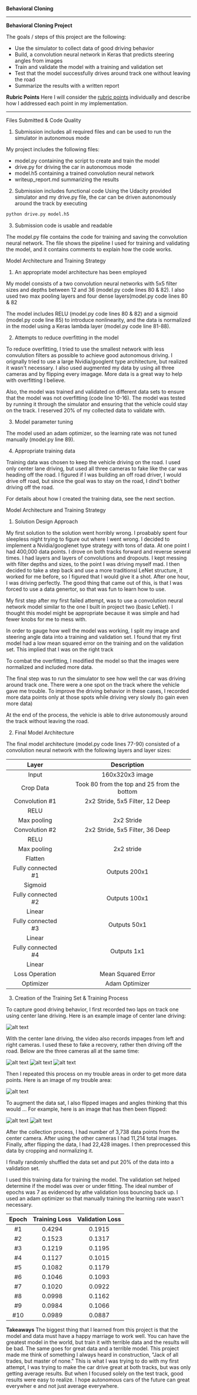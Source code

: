 **Behavioral Cloning** 

---

**Behavioral Cloning Project**

The goals / steps of this project are the following:
* Use the simulator to collect data of good driving behavior
* Build, a convolution neural network in Keras that predicts steering angles from images
* Train and validate the model with a training and validation set
* Test that the model successfully drives around track one without leaving the road
* Summarize the results with a written report


[//]: # (Image References)

[image1]: ./examples/placeholder.png "Model Visualization"
[image2]: ./examples/placeholder.png "Grayscaling"
[image3]: ./examples/placeholder_small.png "Recovery Image"
[image4]: ./examples/placeholder_small.png "Recovery Image"
[image5]: ./examples/placeholder_small.png "Recovery Image"
[image6]: ./examples/placeholder_small.png "Normal Image"
[image7]: ./examples/placeholder_small.png "Flipped Image"

**Rubric Points**
Here I will consider the [rubric points](https://review.udacity.com/#!/rubrics/432/view) individually and describe how I addressed each point in my implementation.  

---
Files Submitted & Code Quality

1. Submission includes all required files and can be used to run the simulator in autonomous mode

My project includes the following files:
* model.py containing the script to create and train the model
* drive.py for driving the car in autonomous mode
* model.h5 containing a trained convolution neural network 
* writeup_report.md summarizing the results

2. Submission includes functional code
Using the Udacity provided simulator and my drive.py file, the car can be driven autonomously around the track by executing 
```sh
python drive.py model.h5
```

3. Submission code is usable and readable

The model.py file contains the code for training and saving the convolution neural network. The file shows the pipeline I used for training and validating the model, and it contains comments to explain how the code works.

Model Architecture and Training Strategy

1. An appropriate model architecture has been employed

My model consists of a two convolution neural networks with 5x5 filter sizes and depths between 12 and 36 (model.py code lines 80 & 82). I also used two max pooling layers and four dense layers(model.py code lines 80 & 82 

The model includes RELU (model.py code lines 80 & 82) and a sigmoid (model.py code line 85)  to introduce nonlinearity, and the data is normalized in the model using a Keras lambda layer (model.py code line 81-88). 

2. Attempts to reduce overfitting in the model

To reduce overfitting, I tried to use the smallest network with less convulution filters as possible to achieve good autonomous driving. I orignally tried to use a large Nvidia/googlent type architecture, but realized it wasn't necessary. I also used augmented my data by using all three cameras and by flipping every imagage. More data is a great way to help with overfitting I believe.  

Also, the model was trained and validated on different data sets to ensure that the model was not overfitting (code line 10-16). The model was tested by running it through the simulator and ensuring that the vehicle could stay on the track. I reserved 20% of my collected data to validate with.

3. Model parameter tuning

The model used an adam optimizer, so the learning rate was not tuned manually (model.py line 89).

4. Appropriate training data

Training data was chosen to keep the vehicle driving on the road. I used only center lane driving, but used all three cameras to fake like the car was heading off the road. I figured if I was building an off road driver, I would drive off road, but since the goal was to stay on the road, I dind't bother driving off the road.

For details about how I created the training data, see the next section. 

Model Architecture and Training Strategy

1. Solution Design Approach

My first solution to the solution went horribly wrong. I proabably spent four sleepless night trying to figure out where I went wrong. I decided to implement a Nvidia/googlenet type strategy with tons of data. At one point I had 400,000 data points. I drove on both tracks forward and reverse several times. I had layers and layers of convolutions and dropouts. I kept messing with filter depths and sizes, to the point I was driving myself mad. I then decided to take a step back and use a more traditionsl LeNet structure, it worked for me before, so I figured that I would give it a shot. After one hour, I was driving perfectly. The good thing that came out of this, is that I was forced to use a data genertor, so that was fun to learn how to use.

My first step after my first failed attempt, was to use a convolution neural network model similar to the one I built in project two (basic LeNet). I thought this model might be appropriate because it was simple and had fewer knobs for me to mess with.

In order to gauge how well the model was working, I split my image and steering angle data into a training and validation set. I found that my first model had a low mean squared error on the training and on the validation set. This implied that I was on the right track 

To combat the overfitting, I modified the model so that the images were normalized and included more data.

The final step was to run the simulator to see how well the car was driving around track one. There were a one spot on the track where the vehicle gave me trouble. To improve the driving behavior in these cases, I recorded more data points only at those spots while driving very slowly (to gain even more data)

At the end of the process, the vehicle is able to drive autonomously around the track without leaving the road.

2. Final Model Architecture

The final model architecture (model.py code lines 77-90) consisted of a convolution neural network with the following layers and layer sizes:

| Layer         		|     Description	        					| 
|:---------------------:|:---------------------------------------------:| 
| Input         		| 160x320x3 image   							| 
| Crop Data     	| Took 80 from the top and 25 from the bottom	|
| Convolution #1     	| 2x2 Stride, 5x5 Filter, 12 Deep 	|
| RELU					|												|
| Max pooling	      	| 2x2 Stride 				|
| Convolution #2     	| 2x2 Stride, 5x5 Filter, 36 Deep 	|
| RELU					|												|
| Max pooling	      	| 2x2 stride 				|
| Flatten	      	| 		|
| Fully connected #1		| Outputs 200x1        									|
| Sigmoid					|												|
| Fully connected #2	| Outputs 100x1        									|
| Linear					|												|
| Fully connected #3	| Outputs 50x1        									|
| Linear					|												|
| Fully connected #4	| Outputs 1x1        									|
| Linear					|												|
| Loss Operation			|  Mean Squared Error       									|
| Optimizer			| Adam Optimizer       									|



3. Creation of the Training Set & Training Process

To capture good driving behavior, I first recorded two laps on track one using center lane driving. Here is an example image of center lane driving:

![alt text][image2]

With the center lane driving, the video also records impages from left and right cameras. I used these to fake a recovery, rather then driving off the road. Below are the three cameras all at the same time:

![alt text][image3]
![alt text][image4]
![alt text][image5]

Then I repeated this process on my trouble areas in order to get more data points. Here is an image of my trouble area:

![alt text][image1]

To augment the data sat, I also flipped images and angles thinking that this would ... For example, here is an image that has then been flipped:

![alt text][image6]
![alt text][image7]


After the collection process, I had  number of 3,738 data points from the center camera. After using the other cameras I had 11,214 total images. Finally, after flipping the data, I had 22,428 images. I then preprocessed this data by cropping and normalizing it.

I finally randomly shuffled the data set and put 20% of the data into a validation set. 

I used this training data for training the model. The validation set helped determine if the model was over or under fitting. The ideal number of epochs was 7 as evidenced by athe validation loss bouncing back up. I used an adam optimizer so that manually training the learning rate wasn't necessary.

| Epoch    		| Training Loss        		| Validation Loss					| 
|:---------------------:|:---------------------:|:---------------------------------------------:| 
| #1         		| 0.4294						| 0.1915 							| 
| #2         		| 0.1523						| 0.1317 							|  
| #3         		| 0.1219						| 0.1195 							|  
| #4         		| 0.1127						| 0.1015 							|  
| #5         		| 0.1082					  | 0.1179 							|  
| #6         		| 0.1046						| 0.1093 							|  
| #7         		| 0.1020						| 0.0922 							|  
| #8         		| 0.0998						| 0.1162 							|  
| #9         		| 0.0984						| 0.1066 							|  
| #10         	| 0.0989						| 0.0887 							|  


**Takeaways**
The biggest thing that I learned from this project is that the model and data must have a happy marriage to work well. You can have the greatest model in the world, but train it with terrible data and the results will be bad. The same goes for great data and a terrible model. This project made me think of something I always heard in construction, "Jack of all trades, but master of none." This is what I was trying to do with my first attempt, I was trying to make the car drive great at both tracks, but was only getting average results. But when I focused solely on the test track, good results were easy to realize. I hope autonomous cars of the future can great everywher e and not just average everywhere.
